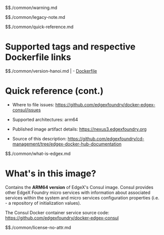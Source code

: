 $$./common/warning.md

$$./common/legacy-note.md

$$./common/quick-reference.md

# Supported tags and respective Dockerfile links

$$./common/version-hanoi.md |
        - [Dockerfile](https://github.com/edgexfoundry/docker-edgex-consul/blob/v1.3.0/Dockerfile)

# Quick reference (cont.)

- Where to file issues: https://github.com/edgexfoundry/docker-edgex-consul/issues

- Supported architectures: arm64

- Published image artifact details: https://nexus3.edgexfoundry.org

- Source of this description: https://github.com/edgexfoundry/cd-management/tree/edgex-docker-hub-documentation

$$./common/what-is-edgex.md

# What's in this image?

Contains the **ARM64 version** of EdgeX's Consul image.  Consul provides other EdgeX Foundry micro services with information about associated services within the system and micro services configuration properties (i.e. - a repository of initialization values).

The Consul Docker container service source code: https://github.com/edgexfoundry/docker-edgex-consul

$$./common/license-no-attr.md
